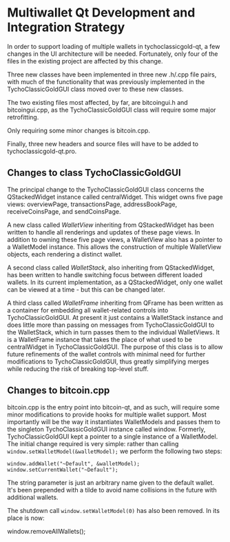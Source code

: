 Multiwallet Qt Development and Integration Strategy
===================================================

In order to support loading of multiple wallets in tychoclassicgold-qt, a few changes in the UI architecture will be needed.
Fortunately, only four of the files in the existing project are affected by this change.

Three new classes have been implemented in three new .h/.cpp file pairs, with much of the functionality that was previously
implemented in the TychoClassicGoldGUI class moved over to these new classes.

The two existing files most affected, by far, are bitcoingui.h and bitcoingui.cpp, as the TychoClassicGoldGUI class will require
some major retrofitting.

Only requiring some minor changes is bitcoin.cpp.

Finally, three new headers and source files will have to be added to tychoclassicgold-qt.pro.

Changes to class TychoClassicGoldGUI
---------------------------
The principal change to the TychoClassicGoldGUI class concerns the QStackedWidget instance called centralWidget.
This widget owns five page views: overviewPage, transactionsPage, addressBookPage, receiveCoinsPage, and sendCoinsPage.

A new class called *WalletView* inheriting from QStackedWidget has been written to handle all renderings and updates of
these page views. In addition to owning these five page views, a WalletView also has a pointer to a WalletModel instance.
This allows the construction of multiple WalletView objects, each rendering a distinct wallet.

A second class called *WalletStack*, also inheriting from QStackedWidget, has been written to handle switching focus between
different loaded wallets. In its current implementation, as a QStackedWidget, only one wallet can be viewed at a time -
but this can be changed later.

A third class called *WalletFrame* inheriting from QFrame has been written as a container for embedding all wallet-related
controls into TychoClassicGoldGUI. At present it just contains a WalletStack instance and does little more than passing on messages
from TychoClassicGoldGUI to the WalletStack, which in turn passes them to the individual WalletViews. It is a WalletFrame instance
that takes the place of what used to be centralWidget in TychoClassicGoldGUI. The purpose of this class is to allow future
refinements of the wallet controls with minimal need for further modifications to TychoClassicGoldGUI, thus greatly simplifying
merges while reducing the risk of breaking top-level stuff.

Changes to bitcoin.cpp
----------------------
bitcoin.cpp is the entry point into bitcoin-qt, and as such, will require some minor modifications to provide hooks for
multiple wallet support. Most importantly will be the way it instantiates WalletModels and passes them to the
singleton TychoClassicGoldGUI instance called window. Formerly, TychoClassicGoldGUI kept a pointer to a single instance of a WalletModel.
The initial change required is very simple: rather than calling `window.setWalletModel(&walletModel);` we perform the
following two steps:

	window.addWallet("~Default", &walletModel);
	window.setCurrentWallet("~Default");

The string parameter is just an arbitrary name given to the default wallet. It's been prepended with a tilde to avoid name collisions in the future with additional wallets.

The shutdown call `window.setWalletModel(0)` has also been removed. In its place is now:

window.removeAllWallets();
